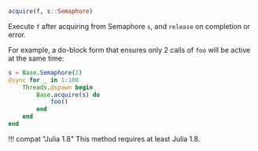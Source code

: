 ```julia
acquire(f, s::Semaphore)
```

Execute `f` after acquiring from Semaphore `s`, and `release` on completion or error.

For example, a do-block form that ensures only 2 calls of `foo` will be active at the same time:

```julia
s = Base.Semaphore(2)
@sync for _ in 1:100
    Threads.@spawn begin
        Base.acquire(s) do
            foo()
        end
    end
end
```

!!! compat "Julia 1.8"
    This method requires at least Julia 1.8.

